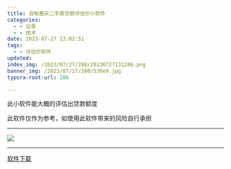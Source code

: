 ```yaml
---
title: 自制重庆二手房贷款评估价小软件
categories:
  - - 记录
  - - 技术
date: 2023-07-27 13:02:51
tags:
  - - 评估价软件
updated:
index_img: /2023/07/27/280/20230727131246.png
banner_img: /2023/07/27/280/530e9.jpg
typora-root-url: 280

---
```


此小软件能大概的评估出贷款额度

此软件仅作为参考，如使用此软件带来的风险自行承担

------

![](/2023/07/27/280/20230727131246.png)

------

[软件下载](/2023/07/27/280/pgj.zip)


